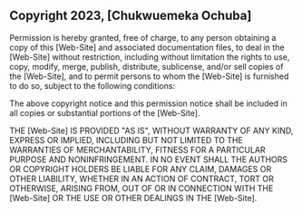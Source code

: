 ## Copyright 2023, [Chukwuemeka Ochuba]

Permission is hereby granted, free of charge, to any person obtaining a copy of this [Web-Site] and associated documentation files, to deal in the [Web-Site] without restriction, including without limitation the rights to use, copy, modify, merge, publish, distribute, sublicense, and/or sell copies of the [Web-Site], and to permit persons to whom the [Web-Site] is furnished to do so, subject to the following conditions:

The above copyright notice and this permission notice shall be included in all copies or substantial portions of the [Web-Site].

THE [Web-Site] IS PROVIDED "AS IS", WITHOUT WARRANTY OF ANY KIND, EXPRESS OR IMPLIED, INCLUDING BUT NOT LIMITED TO THE WARRANTIES OF MERCHANTABILITY, FITNESS FOR A PARTICULAR PURPOSE AND NONINFRINGEMENT. IN NO EVENT SHALL THE AUTHORS OR COPYRIGHT HOLDERS BE LIABLE FOR ANY CLAIM, DAMAGES OR OTHER LIABILITY, WHETHER IN AN ACTION OF CONTRACT, TORT OR OTHERWISE, ARISING FROM, OUT OF OR IN CONNECTION WITH THE [Web-Site] OR THE USE OR OTHER DEALINGS IN THE [Web-Site].
